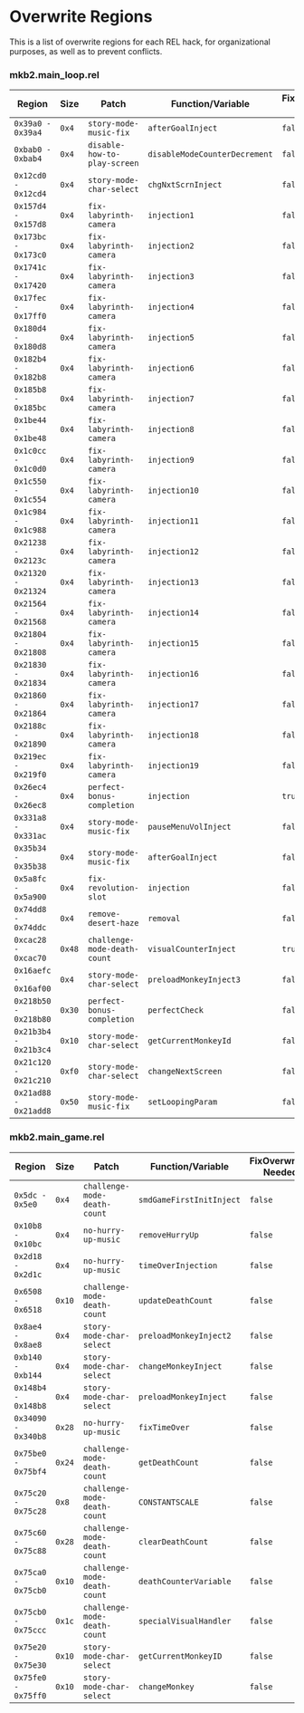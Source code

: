 # Overwrite Regions
This is a list of overwrite regions for each REL hack, for organizational
purposes, as well as to prevent conflicts.

### mkb2.main_loop.rel
Region | Size | Patch | Function/Variable | FixOverwrites Needed
----- | ----- | ----- | ----- | -----
`0x39a0 - 0x39a4` | `0x4` | `story-mode-music-fix` | `afterGoalInject` | `false`
`0xbab0 - 0xbab4` | `0x4` | `disable-how-to-play-screen` | `disableModeCounterDecrement` | `false`
`0x12cd0 - 0x12cd4` | `0x4` | `story-mode-char-select` | `chgNxtScrnInject` | `false`
`0x157d4 - 0x157d8` | `0x4` | `fix-labyrinth-camera` | `injection1` | `false`
`0x173bc - 0x173c0` | `0x4` | `fix-labyrinth-camera` | `injection2` | `false`
`0x1741c - 0x17420` | `0x4` | `fix-labyrinth-camera` | `injection3` | `false`
`0x17fec - 0x17ff0` | `0x4` | `fix-labyrinth-camera` | `injection4` | `false`
`0x180d4 - 0x180d8` | `0x4` | `fix-labyrinth-camera` | `injection5` | `false`
`0x182b4 - 0x182b8` | `0x4` | `fix-labyrinth-camera` | `injection6` | `false`
`0x185b8 - 0x185bc` | `0x4` | `fix-labyrinth-camera` | `injection7` | `false`
`0x1be44 - 0x1be48` | `0x4` | `fix-labyrinth-camera` | `injection8` | `false`
`0x1c0cc - 0x1c0d0` | `0x4` | `fix-labyrinth-camera` | `injection9` | `false`
`0x1c550 - 0x1c554` | `0x4` | `fix-labyrinth-camera` | `injection10` | `false`
`0x1c984 - 0x1c988` | `0x4` | `fix-labyrinth-camera` | `injection11` | `false`
`0x21238 - 0x2123c` | `0x4` | `fix-labyrinth-camera` | `injection12` | `false`
`0x21320 - 0x21324` | `0x4` | `fix-labyrinth-camera` | `injection13` | `false`
`0x21564 - 0x21568` | `0x4` | `fix-labyrinth-camera` | `injection14` | `false`
`0x21804 - 0x21808` | `0x4` | `fix-labyrinth-camera` | `injection15` | `false`
`0x21830 - 0x21834` | `0x4` | `fix-labyrinth-camera` | `injection16` | `false`
`0x21860 - 0x21864` | `0x4` | `fix-labyrinth-camera` | `injection17` | `false`
`0x2188c - 0x21890` | `0x4` | `fix-labyrinth-camera` | `injection18` | `false`
`0x219ec - 0x219f0` | `0x4` | `fix-labyrinth-camera` | `injection19` | `false`
`0x26ec4 - 0x26ec8` | `0x4` | `perfect-bonus-completion` | `injection` | `true`
`0x331a8 - 0x331ac` | `0x4` | `story-mode-music-fix` | `pauseMenuVolInject` | `false`
`0x35b34 - 0x35b38` | `0x4` | `story-mode-music-fix` | `afterGoalInject` | `false`
`0x5a8fc - 0x5a900` | `0x4` | `fix-revolution-slot` | `injection` | `false`
`0x74dd8 - 0x74ddc` | `0x4` | `remove-desert-haze` | `removal` | `false`
`0xcac28 - 0xcac70` | `0x48` | `challenge-mode-death-count` | `visualCounterInject` | `true`
`0x16aefc - 0x16af00` | `0x4` | `story-mode-char-select` | `preloadMonkeyInject3` | `false`
`0x218b50 - 0x218b80` | `0x30` | `perfect-bonus-completion` | `perfectCheck` | `false`
`0x21b3b4 - 0x21b3c4` | `0x10` | `story-mode-char-select` | `getCurrentMonkeyId` | `false`
`0x21c120 - 0x21c210` | `0xf0` | `story-mode-char-select` | `changeNextScreen` | `false`
`0x21ad88 - 0x21add8` | `0x50` | `story-mode-music-fix` | `setLoopingParam` | `false`


### mkb2.main_game.rel
Region | Size | Patch | Function/Variable | FixOverwrites Needed
----- | ----- | ----- | ----- | -----
`0x5dc - 0x5e0` | `0x4` | `challenge-mode-death-count` | `smdGameFirstInitInject` | `false`
`0x10b8 - 0x10bc` | `0x4` | `no-hurry-up-music` | `removeHurryUp` | `false`
`0x2d18 - 0x2d1c` | `0x4` | `no-hurry-up-music` | `timeOverInjection` | `false`
`0x6508 - 0x6518` | `0x10` | `challenge-mode-death-count` | `updateDeathCount` | `false`
`0x8ae4 - 0x8ae8` | `0x4` | `story-mode-char-select` | `preloadMonkeyInject2` | `false`
`0xb140 - 0xb144` | `0x4` | `story-mode-char-select` | `changeMonkeyInject` | `false`
`0x148b4 - 0x148b8` | `0x4` | `story-mode-char-select` | `preloadMonkeyInject` | `false`
`0x34090 - 0x340b8` | `0x28` | `no-hurry-up-music` | `fixTimeOver` | `false`
`0x75be0 - 0x75bf4` | `0x24` | `challenge-mode-death-count` | `getDeathCount` | `false`
`0x75c20 - 0x75c28` | `0x8` | `challenge-mode-death-count` | `CONSTANTSCALE` | `false`
`0x75c60 - 0x75c88` | `0x28` | `challenge-mode-death-count` | `clearDeathCount` | `false`
`0x75ca0 - 0x75cb0` | `0x10` | `challenge-mode-death-count` | `deathCounterVariable` | `false`
`0x75cb0 - 0x75ccc` | `0x1c` | `challenge-mode-death-count` | `specialVisualHandler` | `false`
`0x75e20 - 0x75e30` | `0x10` | `story-mode-char-select` | `getCurrentMonkeyID` | `false`
`0x75fe0 - 0x75ff0` | `0x10` | `story-mode-char-select` | `changeMonkey` | `false`

